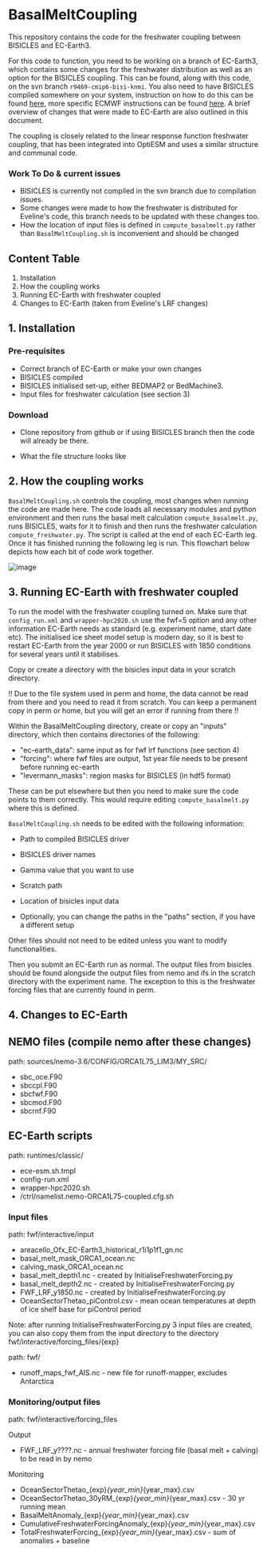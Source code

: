 # BasalMeltCoupling


This repository contains the code for the freshwater coupling between BISICLES and EC-Earth3. 

For this code to function, you need to be working on a branch of EC-Earth3, which contains some changes for the freshwater distribution as well as an option for the BISICLES coupling. This can be found, along with this code, on the svn branch `r9469-cmip6-bisi-knmi`. You also need to have BISICLES compiled somewhere on your system, instruction on how to do this can be found [here](https://davis.lbl.gov/Manuals/BISICLES-DOCS/readme.html), more specific ECMWF instructions can be found [here](https://github.com/BISICLES-users/BISICLES-notes/blob/main/BISICLES_ECMWF2020.md). A brief overview of changes that were made to EC-Earth are also outlined in this document. 

The coupling is closely related to the linear response function freshwater coupling, that has been integrated into OptiESM and uses a similar structure and communal code. 

### Work To Do & current issues
- BISICLES is currently not compiled in the svn branch due to compilation issues.
- Some changes were made to how the freshwater is distributed for Eveline's code, this branch needs to be updated with these changes too.
- How the location of input files is defined in `compute_basalmelt.py` rather than `BasalMeltCoupling.sh` is inconvenient and should be changed 

## Content Table
1. Installation
2. How the coupling works
3. Running EC-Earth with freshwater coupled
4. Changes to EC-Earth (taken from Eveline's LRF changes)

## 1. Installation

### Pre-requisites
- Correct branch of EC-Earth or make your own changes
- BISICLES compiled
- BISICLES initialised set-up, either BEDMAP2 or BedMachine3.
- Input files for freshwater calculation (see section 3)

### Download
- Clone repository from github or if using BISICLES branch then the code will already be there.

- What the file structure looks like 

## 2. How the coupling works
`BasalMeltCoupling.sh` controls the coupling, most changes when running the code are made here. The code loads all necessary modules and python environment and then runs the basal melt calculation `compute_basalmelt.py`, runs BISICLES, waits for it to finish and then runs the freshwater calculation `compute_freshwater.py`. The script is called at the end of each EC-Earth leg. Once it has finished running the following leg is run. This flowchart below depicts how each bit of code work together. 


![image](https://user-images.githubusercontent.com/82878115/221154886-f0c31171-538b-4a80-a459-ee6af2fa5d31.png)


## 3. Running EC-Earth with freshwater coupled

To run the model with the freshwater coupling turned on. Make sure that `config_run.xml` and `wrapper-hpc2020.sh` use the fwf=5 option and any other information EC-Earth needs as standard (e.g. experiment name, start date etc). 
The initialised ice sheet model setup is modern day, so it is best to restart EC-Earth from the year 2000 or run BISICLES with 1850 conditions for several years until it stabilises. 

Copy or create a directory with the bisicles input data in your scratch directory. 

!! Due to the file system used in perm and home, the data cannot be read from there and you need to read it from scratch. You can keep a permanent copy in perm or home, but you will get an error if running from there !! 

Within the BasalMeltCoupling directory, create or copy an "inputs" directory, which then contains directories of the following:
- "ec-earth_data": same input as for fwf lrf functions (see section 4)
- "forcing": where fwf files are output, 1st year file needs to be present before running ec-earth
- "levermann_masks": region masks for BISICLES (in hdf5 format)

These can be put elsewhere but then you need to make sure the code points to them correctly. This would require editing `compute_basalmelt.py` where this is defined. 

`BasalMeltCoupling.sh` needs to be edited with the following information:
- Path to compiled BISICLES driver
- BISICLES driver names
- Gamma value that you want to use
- Scratch path
- Location of bisicles input data

- Optionally, you can change the paths in the "paths" section, if you have a different setup

Other files should not need to be edited unless you want to modify functionalities. 

Then you submit an EC-Earth run as normal. The output files from bisicles should be found alongside the output files from nemo and ifs in the scratch directory with the experiment name. The exception to this is the freshwater forcing files that are currently found in perm. 


## 4. Changes to EC-Earth

## NEMO files (compile nemo after these changes)
path: sources/nemo-3.6/CONFIG/ORCA1L75_LIM3/MY_SRC/
- sbc_oce.F90
- sbccpl.F90
- sbcfwf.F90
- sbcmod.F90
- sbcrnf.F90

## EC-Earth scripts
path: runtimes/classic/

- ece-esm.sh.tmpl
- config-run.xml
- wrapper-hpc2020.sh
- /ctrl/namelist.nemo-ORCA1L75-coupled.cfg.sh 

### Input files
path: fwf/interactive/input

- areacello_Ofx_EC-Earth3_historical_r1i1p1f1_gn.nc
- basal_melt_mask_ORCA1_ocean.nc
- calving_mask_ORCA1_ocean.nc
- basal_melt_depth1.nc - created by InitialiseFreshwaterForcing.py 
- basal_melt_depth2.nc - created by InitialiseFreshwaterForcing.py
- FWF_LRF_y1850.nc - created by InitialiseFreshwaterForcing.py
- OceanSectorThetao_piControl.csv - mean ocean temperatures at depth of ice shelf base for piControl period

Note: after running InitialiseFreshwaterForcing.py 3 input files are created, you can also copy them from the input directory to the directory fwf/interactive/forcing_files/{exp}

path: fwf/
- runoff_maps_fwf_AIS.nc    - new file for runoff-mapper, excludes Antarctica

### Monitoring/output files
path: fwf/interactive/forcing_files

Output
- FWF_LRF_y????.nc - annual freshwater forcing file (basal melt + calving) to be read in by nemo

Monitoring
- OceanSectorThetao_{exp}_{year_min}_{year_max}.csv
- OceanSectorThetao_30yRM_{exp}_{year_min}_{year_max}.csv - 30 yr running mean
- BasalMeltAnomaly_{exp}_{year_min}_{year_max}.csv
- CumulativeFreshwaterForcingAnomaly_{exp}_{year_min}_{year_max}.csv
- TotalFreshwaterForcing_{exp}_{year_min}_{year_max}.csv - sum of anomalies + baseline
